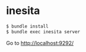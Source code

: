 # inesita

```sh
$ bundle install
$ bundle exec inesita server
```

Go to [http://localhost:9292/](http://localhost:9292/)
